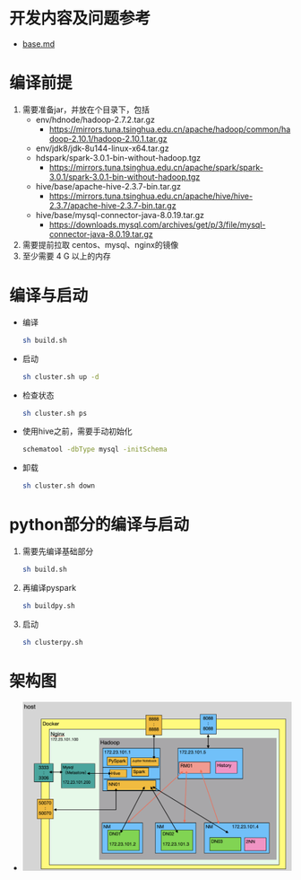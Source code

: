 # 开发内容及问题参考
- [base.md](base.md)

# 编译前提
1. 需要准备jar，并放在个目录下，包括
    - env/hdnode/hadoop-2.7.2.tar.gz
        - https://mirrors.tuna.tsinghua.edu.cn/apache/hadoop/common/hadoop-2.10.1/hadoop-2.10.1.tar.gz 
    - env/jdk8/jdk-8u144-linux-x64.tar.gz
    - hdspark/spark-3.0.1-bin-without-hadoop.tgz
        - https://mirrors.tuna.tsinghua.edu.cn/apache/spark/spark-3.0.1/spark-3.0.1-bin-without-hadoop.tgz 
    - hive/base/apache-hive-2.3.7-bin.tar.gz
        - https://mirrors.tuna.tsinghua.edu.cn/apache/hive/hive-2.3.7/apache-hive-2.3.7-bin.tar.gz
    - hive/base/mysql-connector-java-8.0.19.tar.gz
        - https://downloads.mysql.com/archives/get/p/3/file/mysql-connector-java-8.0.19.tar.gz
2. 需要提前拉取 centos、mysql、nginx的镜像
3. 至少需要 4 G 以上的内存

# 编译与启动
- 编译
    ```sh
    sh build.sh
    ```
- 启动
    ```sh
    sh cluster.sh up -d
    ```
- 检查状态
    ```sh
    sh cluster.sh ps
    ```
- 使用hive之前，需要手动初始化
    ```sh
    schematool -dbType mysql -initSchema
    ```
- 卸载
    ```sh
    sh cluster.sh down
    ```

# python部分的编译与启动
1. 需要先编译基础部分
    ```sh
    sh build.sh
    ```
2. 再编译pyspark
    ```sh
    sh buildpy.sh
    ```
3. 启动
    ```sh
    sh clusterpy.sh
    ```

# 架构图
- ![架构图](design/structure.png)
